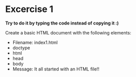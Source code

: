 # Excercise 1

**Try to do it by typing the code instead of copying it :)**

Create a basic HTML document with the following elements:
* Filename: index1.html
* doctype
* html
* head
* body
* Message: It all started with an HTML file!!
